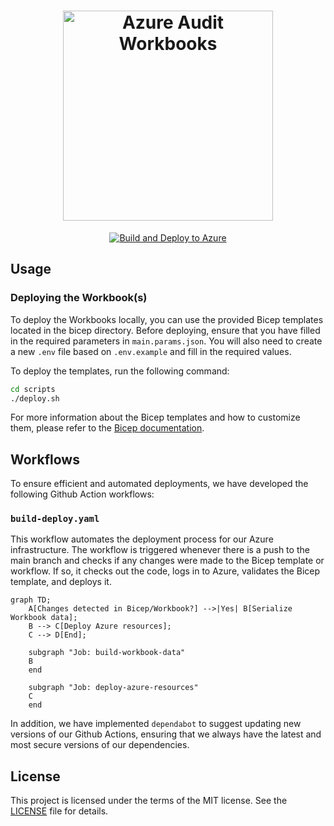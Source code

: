 <h1 align="center">
    <picture>
        <source media="(prefers-color-scheme: dark)" srcset="https://user-images.githubusercontent.com/3996360/231779606-e809ac76-6062-4003-81c6-c943850e5554.svg">
        <source media="(prefers-color-scheme: light)" srcset="https://user-images.githubusercontent.com/3996360/231779609-94fa2286-8687-4ea2-ac10-be0d9059b303.svg">
        <img src="https://user-images.githubusercontent.com/3996360/231779606-e809ac76-6062-4003-81c6-c943850e5554.svg" alt="Azure Audit Workbooks" width="336">
    </picture>
</h1>

<p align="center">
  <a href="https://github.com/bartvdbraak/azure-audit-workbooks/actions/workflows/build-deploy.yaml"><img src="https://github.com/bartvdbraak/azure-audit-workbooks/actions/workflows/build-deploy.yaml/badge.svg" alt="Build and Deploy to Azure" style="max-width: 100%;"></a>
</p>

## Usage

### Deploying the Workbook(s)

To deploy the Workbooks locally, you can use the provided Bicep templates located in the bicep directory. Before deploying, ensure that you have filled in the required parameters in `main.params.json`. You will also need to create a new `.env` file based on `.env.example` and fill in the required values.

To deploy the templates, run the following command:

```bash
cd scripts
./deploy.sh
```

For more information about the Bicep templates and how to customize them, please refer to the [Bicep documentation](https://docs.microsoft.com/en-us/azure/azure-resource-manager/bicep/).

## Workflows

To ensure efficient and automated deployments, we have developed the following Github Action workflows:

### `build-deploy.yaml`

This workflow automates the deployment process for our Azure infrastructure. The workflow is triggered whenever there is a push to the main branch and checks if any changes were made to the Bicep template or workflow. If so, it checks out the code, logs in to Azure, validates the Bicep template, and deploys it.

```mermaid
graph TD;
    A[Changes detected in Bicep/Workbook?] -->|Yes| B[Serialize Workbook data];
    B --> C[Deploy Azure resources];
    C --> D[End];

    subgraph "Job: build-workbook-data"
    B
    end

    subgraph "Job: deploy-azure-resources"
    C
    end
```

In addition, we have implemented `dependabot` to suggest updating new versions of our Github Actions, ensuring that we always have the latest and most secure versions of our dependencies.

## License

This project is licensed under the terms of the MIT license. See the [LICENSE](./LICENSE) file for details.
